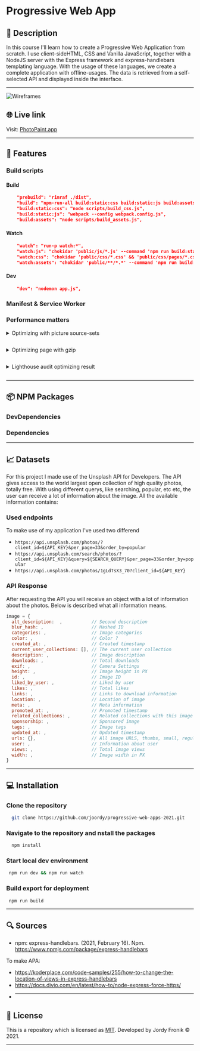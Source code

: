 # Progressive Web App

## 🔦 **Description**

In this course I'll learn how to create a Progressive Web Application from scratch. I use client-sideHTML, CSS and Vanilla JavaScript, together with a NodeJS server with the Express framework and express-handlebars templating language. With the usage of these languages, we create a complete application with offline-usages. The data is retrieved from a self-selected API and displayed inside the interface.

---

![Wireframes](https://user-images.githubusercontent.com/48051912/112618251-3a1fdc00-8e26-11eb-88b3-67b009517ca5.png)

## 🌐 **Live link**

Visit: [PhotoPaint.app](https://photopaint.herokuapp.com/)

---

## 🚀 **Features**

### **Build scripts**

#### **Build**

```json
    "prebuild": "rimraf ./dist",
    "build": "npm-run-all build:static:css build:static:js build:assets",
    "build:static:css": "node scripts/build_css.js",
    "build:static:js": "webpack --config webpack.config.js",
    "build:assets": "node scripts/build_assets.js",
```

#### **Watch**

```json
    "watch": "run-p watch:*",
    "watch:js": "chokidar 'public/js/*.js' --command 'npm run build:static:js'",
    "watch:css": "chokidar 'public/css/*.css' && 'public/css/pages/*.css' --command 'npm run build:static:css'",
    "watch:assets": "chokidar 'public/**/*.*' --command 'npm run build:assets'"
```

#### **Dev**

```json
    "dev": "nodemon app.js",
```

### **Manifest & Service Worker**

### **Performance matters**

<details style="margin: 1em 0;">
  <summary style="margin: 1em 0;">Optimizing with picture source-sets</summary>

  <div style="margin: 1em 0;">
    To optimize all the images in my web application, I used the picture element of HTML, and added the lazy loading attribute. The advantage of this is that a suitable image is loaded at the correct resolution. For example, it is of little use to load a full-HD image for mobile, if the viewport is only 400px wide.

    On the homepage, it had little effect, with a minimum gain of 50ms. However, it has had a lot of effect on the detail page, taking more than 1 full second off the ** load **, saving 5MB in terms of resources retrieved

```html
<picture>
  <source media="(min-width: 760px)" srcset="{{this.src.regular}}" />
  <source media="(min-width: 460px)" srcset="{{this.src.small}}" />
  <img src="{{this.src}}" alt="{{this.alt}}" id="" loading="lazy" />
</picture>
```

**Optimize homepage images with picture sourceset**

![Optimize homepage images with picture sourceset](https://user-images.githubusercontent.com/48051912/112612494-45233e00-8e1f-11eb-9267-450498c718dc.png)

**Optimize detailpage image with picture sourceset**

![Optimize Detail page image  with picture sourceset](https://user-images.githubusercontent.com/48051912/112611345-fd4fe700-8e1d-11eb-853b-bece4897535d.png)

  </div>
</details>

<details style="margin: 1em 0;">
  <summary style="margin: 1em 0;">Optimizing page with gzip</summary>

  <div style="margin: 1em 0;">
    With the usage of the NPM package [compression](https://www.npmjs.com/package/compression) will it compress all the rendered files from the server. For example my CSS and JS bundles will be compressed and send to the client. It gained small improvements on the home-page, but again a blazing fast render on the detail page.

    ```js
    const compression = require('compression')

    app.use(compression())
    ```

    ![Optimizing page with gzip](https://user-images.githubusercontent.com/48051912/112613718-b0214480-8e20-11eb-9992-1318c0da3659.png)

  </div>
</details>

<details style="margin: 1em 0;">
  <summary style="margin: 1em 0;">Lighthouse audit optimizing result</summary>

  <div style="margin: 1em 0;">
    In the end I started to get my score in lighthouse as high as possible. By running different tests and adjusting the feedback given, the score has improved little by little to the below.

    ![Lighthouse audit](https://user-images.githubusercontent.com/48051912/112616907-9255de80-8e24-11eb-9397-370509f67448.png)

  </div>
</details>

<!-- #### **Optimizing page with gzip**

With the usage of the NPM package [compression](https://www.npmjs.com/package/compression) will it compress all the rendered files from the server. For example my CSS and JS bundles will be compressed and send to the client.

It gained small improvements on the home-page, but again a blazing fast render on the detail page.

```js
const compression = require('compression')

app.use(compression())
```

![Optimizing page with gzip](https://user-images.githubusercontent.com/48051912/112613718-b0214480-8e20-11eb-9992-1318c0da3659.png)

#### **Lighthouse audit optimizing result**

In the end I started to get my score in lighthouse as high as possible. By running different tests and adjusting the feedback given, the score has improved little by little to the below.

![Lighthouse audit](https://user-images.githubusercontent.com/48051912/112616907-9255de80-8e24-11eb-9397-370509f67448.png) -->

---

## 📦 **NPM Packages**

### **DevDependencies**

<!-- <details>
  <summary> Chokidar cli</summary>
  Hello
</details>
<details>
  <summary> ES-Lint</summary>
  Hello
</details>
<details>
  <summary> Gulp</summary>
  Hello
</details>
<details>
  <summary> Gulp autoprefixer</summary>
  Hello
</details>
<details>
  <summary> Gulp Clean CSS</summary>
  Hello
</details>
<details>
  <summary> Gulp Concat</summary>
  Hello
</details>
<details>
  <summary> Gulp Uglify</summary>
  Hello
</details>
<details>
  <summary> Nodemon</summary>
  Hello
</details>
<details>
  <summary> Npm Run All</summary>
  Hello
</details>
<details>
  <summary> Prettier</summary>
  Hello
</details>
<details>
  <summary> RimRaf</summary>
  Hello
</details>
<details>
  <summary> Webpack</summary>
  Hello
</details>
<details>
  <summary> Webpack-cli</summary>
  Hello
</details>
<details>
  <summary> Body Parser</summary>
  Hello
</details>
<details>
  <summary> Compression</summary>
  Hello
</details>
<details>
  <summary> DotEnv </summary>
  Hello
</details>
<details>
  <summary> Express</summary>
  Hello
</details>
<details>
  <summary> Express Handlebars</summary>
  Hello
</details>
<details>
  <summary> Node Fetch </summary>
  Hello
</details> -->

### **Dependencies**

---

## 📈 **Datasets**

For this project I made use of the Unsplash API for Developers. The API gives access to the world largest open collection of high quality photos, totally free. With using different querys, like searching, popular, etc etc, the user can receive a lot of information about the image. All the available information contains:

### Used endpoints

To make use of my application I've used two differend

- `https://api.unsplash.com/photos/?client_id=${API_KEY}&per_page=33&order_by=popular`
- `https://api.unsplash.com/search/photos/?client_id=${API_KEY}&query=${SEARCH_QUERY}&per_page=33&order_by=popular `
- `https://api.unsplash.com/photos/1gLdTsX3_70?client_id=${API_KEY}`

### API Response

After requesting the API you will receive an object with a lot of information about the photos. Below is described what all information means.

```js
image = {
  alt_description:  ,           // Second description
  blur_hash: ,                  // Hashed ID
  categories: ,                 // Image categories
  color: ,                      // Color ?
  created_at: ,                 // Created timestamp
  current_user_collections: [], // The current user collection
  description: ,                // Image description
  downloads: ,                  // Total downloads
  exif: ,                       // Camera Settings
  height: ,                     // Image height in PX
  id: ,                         // Image ID
  liked_by_user: ,              // Liked by user
  likes: ,                      // Total likes
  links: ,                      // Links to download information
  location: ,                   // Location of image
  meta: ,                       // Meta information
  promoted_at: ,                // Promoted timestamp
  related_collections: ,        // Related collections with this image
  sponsorship: ,                // Sponsored image
  tags: ,                       // Image tags
  updated_at: ,                 // Updated timestamp
  urls: {},                     // All image URLS, thumbs, small, regular, full, raw
  user: ,                       // Information about user
  views: ,                      // Total image views
  width: ,                      // Image width in PX
}
```

---

## 💻 **Installation**

### Clone the repository

```bash
  git clone https://github.com/joordy/progressive-web-apps-2021.git
```

### Navigate to the repository and nstall the packages

```bash
  npm install
```

### Start local dev environment

```bash
 npm run dev && npm run watch
```

### Build export for deployment

```bash
 npm run build
```

---

## 🔍 **Sources**

- npm: express-handlebars. (2021, February 16). Npm. https://www.npmjs.com/package/express-handlebars

To make APA:

- https://koderplace.com/code-samples/255/how-to-change-the-location-of-views-in-express-handlebars
- https://docs.divio.com/en/latest/how-to/node-express-force-https/
- ***

## 🔐 **License**

This is a repository which is licensed as [MIT](https://github.com/joordy/progressive-web-apps-2021/blob/master/LICENSE). Developed by Jordy Fronik ©️ 2021.

---

<!-- Add a link to your live demo in Github Pages 🌐-->

<!-- ☝️ replace this description with a description of your own work -->

<!-- replace the code in the /docs folder with your own, so you can showcase your work with GitHub Pages 🌍 -->

<!-- Add a nice poster image here at the end of the week, showing off your shiny frontend 📸 -->

<!-- Maybe a table of contents here? 📚 -->

<!-- How about a section that describes how to install this project? 🤓 -->

<!-- ...but how does one use this project? What are its features 🤔 -->

<!-- What external data source is featured in your project and what are its properties 🌠 -->

<!-- Maybe a checklist of done stuff and stuff still on your wishlist? ✅ -->

<!-- How about a license here? 📜 (or is it a licence?) 🤷 -->
